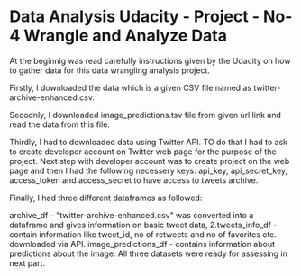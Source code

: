# Data Analysis Udacity - Project - No-4 Wrangle and Analyze Data
At the beginnig was read carefully instructions given by the Udacity on how to gather data for this data wrangling analysis project.

Firstly, I downloaded the data which is a given CSV file named as twitter-archive-enhanced.csv.

Secodnly, I downloaded image_predictions.tsv file from given url link and read the data from this file.

Thirdly, I had to downloaded data using Twitter API. TO do that I had to ask to create developer account on Twitter web page for the purpose of the project. Next step with developer account was to create project on the web page and then I had the following necessery keys: api_key, api_secret_key, access_token and access_secret to have access to tweets archive.

Finally, I had three different dataframes as followed:

archive_df - "twitter-archive-enhanced.csv" was converted into a dataframe and gives information on basic tweet data, 2.tweets_info_df - contain information like tweet_id, no of retweets and no of favorites etc. downloaded via API.
image_predictions_df - contains information about predictions about the image.
All three datasets were ready for assessing in next part.
